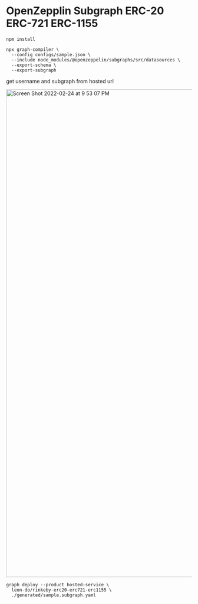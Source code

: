 # OpenZepplin Subgraph ERC-20 ERC-721 ERC-1155

`npm install`

```
npx graph-compiler \
  --config configs/sample.json \
  --include node_modules/@openzeppelin/subgraphs/src/datasources \
  --export-schema \
  --export-subgraph
```

get username and subgraph from hosted url

<img width="1320" alt="Screen Shot 2022-02-24 at 9 53 07 PM" src="https://user-images.githubusercontent.com/19412160/155644989-4f3fb46a-9667-42ef-ba4b-290bfb7de683.png">

```
graph deploy --product hosted-service \
  leon-do/rinkeby-erc20-erc721-erc1155 \
  ./generated/sample.subgraph.yaml
```